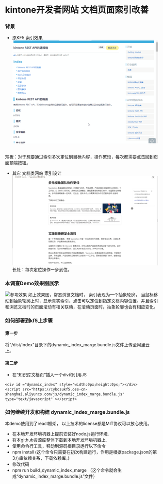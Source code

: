 # kintone开发者网站 文档页面索引改善
### 背景

* 原KF5 索引效果
![原KF5索引效果](/resources/index_example_original.gif)
<br/>
短板：对于想要通过索引多次定位到目标内容，操作繁琐，每次都需要点击回到页面顶端按钮。


* 其它 文档类网站 索引设计
![参考效果](/resources/index_example.gif)
长处：每次定位操作一步到位。

### 本调查Demo效果图展示

![参考效果](/resources/index_demo.gif)
如上效果图，常态浏览文档时， 索引表现为一个抽象轮廓， 当鼠标移动到抽象轮廓上时，显示真实索引，点击可以定位到指定文档内容位置。并且索引和浏览文档时的页面滚动有相关联动，在滚动页面时，抽象轮廓也会有相应变化。

### 如何部署到kf5上步骤

#### 第一步
将"/dist/index"目录下的dynamic_index_marge.bundle.js文件上传至阿里云上。

#### 第二步

* 在“知识库文档页”插入一个div和引用JS
````
<div id ="dynamic_index" style="width:0px;height:0px;"></div>
<script src="https://cybozukf5.oss-cn-shanghai.aliyuncs.com/js/dynamic_index_marge.bundle.js" type="text/javascript" ></script>
````


### 如何继续开发和构建 dynamic_index_marge.bundle.js
本demo使用到了react框架， 以上技术的license都是MIT协议可以放心使用。

* 在本地开发环境机器上提前安装好node.js运行环境.
* 将本github资源库整体下载到本地开发环境机器上.
* 使用命令行工具，移动到源码根目录运行以下命令
* npm install (这个命令只需要在初次构建运行，作用是根据package.json的第3方库依赖关系，下载依赖库。)
* 修改代码
* npm run build_dynamic_index_marge （这个命令就会生成“dynamic_index_marge.bundle.js”文件）